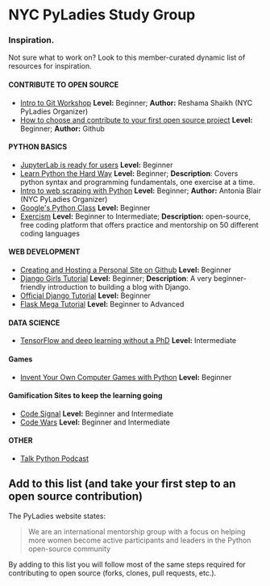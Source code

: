 # NYC PyLadies Study Group

### Inspiration.
Not sure what to work on? Look to this member-curated dynamic list of resources for inspiration.

#### CONTRIBUTE TO OPEN SOURCE
* [Intro to Git Workshop](https://github.com/reshamas/git-intro-workshop) **Level:** Beginner; **Author:** Reshama Shaikh (NYC PyLadies Organizer)
* [How to choose and contribute to your first open source project](https://github.com/collections/choosing-projects) **Level:** Beginner; **Author:** Github

#### PYTHON BASICS
* [JupyterLab is ready for users](https://blog.jupyter.org/jupyterlab-is-ready-for-users-5a6f039b8906) **Level:** Beginner
* [Learn Python the Hard Way](https://learnpythonthehardway.org/python3/) **Level:** Beginner; **Description**: Covers python
syntax and programming fundamentals, one exercise at a time.
* [Intro to web scraping with Python](https://github.com/antoniablair/pyladies_scraping_workshop) **Level:** Beginner; **Author:** Antonia Blair (NYC PyLadies Organizer)
* [Google's Python Class](https://developers.google.com/edu/python/) **Level:** Beginner
* [Exercism](https://exercism.io) **Level:** Beginner to Intermediate; **Description:** open-source, free coding platform that offers practice and mentorship on 50 different coding languages

#### WEB DEVELOPMENT
* [Creating and Hosting a Personal Site on Github](http://jmcglone.com/guides/github-pages/) **Level:** Beginner
* [Django Girls Tutorial](https://tutorial.djangogirls.org/en/) **Level:** Beginner; **Description**: A very beginner-friendly introduction to building a blog with Django.
* [Official Django Tutorial](https://docs.djangoproject.com/en/2.1/intro/tutorial01/)  **Level:** Beginner
* [Flask Mega Tutorial](https://blog.miguelgrinberg.com/post/the-flask-mega-tutorial-part-i-hello-world) **Level:** Beginner to Advanced 

#### DATA SCIENCE
* [TensorFlow and deep learning without a PhD](https://youtu.be/u4alGiomYP4) **Level:** Intermediate

#### Games
* [Invent Your Own Computer Games with Python](https://inventwithpython.com/invent4thed/) **Level:** Beginner

#### Gamification Sites to keep the learning going
* [Code Signal](https://codesignal.com/) **Level:** Beginner and Intermediate
* [Code Wars](https://www.codewars.com/) **Level:** Beginner and Intermediate


#### OTHER
* [Talk Python Podcast](https://talkpython.fm)  

## Add to this list (and take your first step to an open source contribution)
The PyLadies website states: 
> We are an international mentorship group with a focus on helping more women become active participants and leaders in the Python open-source community

By adding to this list you will follow most of the same steps required for contributing to open source (forks, clones, pull requests, etc.).
